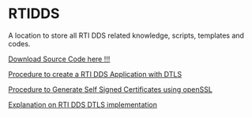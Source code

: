 # RTIDDS
A location to store all RTI DDS related knowledge, scripts, templates and codes. 

[Download Source Code here !!!](https://github.com/chuachongmo/RTIDDS/archive/refs/heads/main.zip) 

[Procedure to create a RTI DDS Application with DTLS](https://github.com/chuachongmo/RTIDDS/blob/main/DDS_531/SecureDDS.md)

[Procedure to Generate Self Signed Certificates using openSSL](https://github.com/chuachongmo/RTIDDS/blob/main/DDS_531/SecureDDS.md#procedure-to-generate-self-signed-certificates-using-openssl)

[Explanation on RTI DDS DTLS implementation](https://github.com/chuachongmo/RTIDDS/blob/main/DDS_531/SecureDDS.md#rti-dds-dtls)
